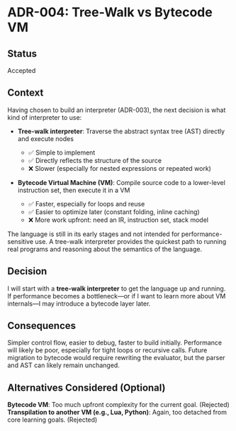 # ADR-004: Tree-Walk vs Bytecode VM

## Status
Accepted

## Context
Having chosen to build an interpreter (ADR-003), the next decision is what kind of interpreter to use:

* **Tree-walk interpreter**: Traverse the abstract syntax tree (AST) directly and execute nodes
  * ✅ Simple to implement
  * ✅ Directly reflects the structure of the source
  * ❌ Slower (especially for nested expressions or repeated work)

* **Bytecode Virtual Machine (VM)**: Compile source code to a lower-level instruction set, then execute it in a VM
  * ✅ Faster, especially for loops and reuse
  * ✅ Easier to optimize later (constant folding, inline caching)
  * ❌ More work upfront: need an IR, instruction set, stack model

The language is still in its early stages and not intended for performance-sensitive use. A tree-walk interpreter provides the quickest path to running real programs and reasoning about the semantics of the language.

## Decision
I will start with a **tree-walk interpreter** to get the language up and running.
If performance becomes a bottleneck—or if I want to learn more about VM internals—I may introduce a bytecode layer later.

## Consequences
Simpler control flow, easier to debug, faster to build initially.
Performance will likely be poor, especially for tight loops or recursive calls.
Future migration to bytecode would require rewriting the evaluator, but the parser and AST can likely remain unchanged.

## Alternatives Considered (Optional)
**Bytecode VM**: Too much upfront complexity for the current goal. (Rejected)
**Transpilation to another VM (e.g., Lua, Python)**: Again, too detached from core learning goals. (Rejected)